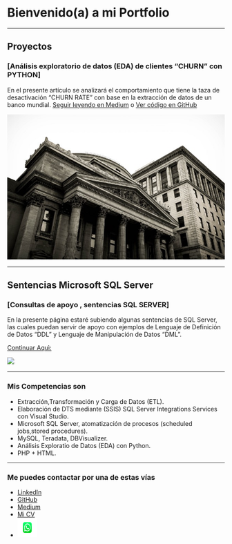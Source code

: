# Bienvenido(a) a mi Portfolio

---

## Proyectos
### [Análisis exploratorio de datos (EDA) de clientes “CHURN” con PYTHON]

En el presente artículo se analizará el comportamiento que tiene la taza de desactivación “CHURN RATE” 
con base en la extracción de datos de un banco mundial. [Seguir leyendo en Medium](https://medium.com/@pacheco.arana.luis/an%C3%A1lisis-exploratorio-de-datos-eda-de-clientes-churn-con-python-14be26484c7c) o [Ver código en GitHub](https://github.com/LuisPacharan/proyecto-portafolio/blob/main/DataSetElegido/Analisis_EDA1_churn.ipynb)


[<img src="images/Bank_EtienneMa.jpeg?raw=true"/>](https://medium.com/@pacheco.arana.luis/an%C3%A1lisis-exploratorio-de-datos-eda-de-clientes-churn-con-python-14be26484c7c)

---

## Sentencias Microsoft SQL Server
### [Consultas de apoyo , sentencias SQL SERVER]

En la presente página estaré subiendo algunas sentencias de SQL Server, las cuales puedan servir de apoyo con ejemplos de Lenguaje de Definición de Datos “DDL” y Lenguaje de Manipulación de Datos “DML”.

[Continuar Aquì:](https://www.notion.so/Sentencias-Microsoft-SQL-Server-61e9f4fd239d4bdfb5decc2f7fcd742e)

[<img src="images/img_SentenciasSQL.png?raw=true"/>](https://www.notion.so/Sentencias-Microsoft-SQL-Server-61e9f4fd239d4bdfb5decc2f7fcd742e)

---

### Mis Competencias son

- Extracción,Transformación y Carga de Datos (ETL).
- Elaboración de DTS mediante (SSIS) SQL Server Integrations Services con Visual Studio.
- Microsoft SQL Server, atomatización de procesos (scheduled jobs,stored procedures). 
- MySQL, Teradata, DBVisualizer.
- Análisis Exploratio de Datos (EDA) con Python.
- PHP + HTML.

---

### Me puedes contactar por una de estas vías

- [LinkedIn](https://www.linkedin.com/in/luis-enrique-pacheco-arana/)
- [GitHub](https://github.com/LuisPacharan/)
- [Medium](https://medium.com/@pacheco.arana.luis)
- [Mi CV](/pdf/CV_LEPA.pdf) 
- [<img src="images/icon_ws.png?raw=true" width="45" height="45"/>](https://api.whatsapp.com/send/?phone=525620468678&text=Hola!%0A%0ASoy%20el%20Asistente%20Virtual%20de%20ATT!%0A%0AElige%20una%20opción:%0A%0A&app_absent=0)
